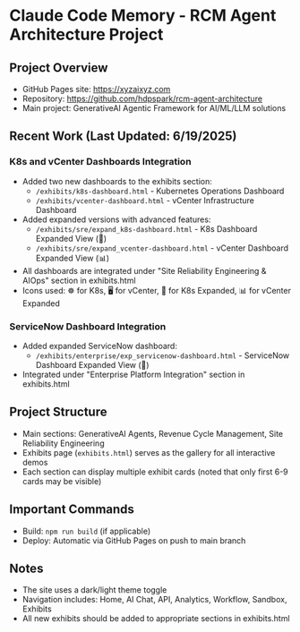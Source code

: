 # Claude Code Memory - RCM Agent Architecture Project

## Project Overview
- GitHub Pages site: https://xyzaixyz.com
- Repository: https://github.com/hdpspark/rcm-agent-architecture
- Main project: GenerativeAI Agentic Framework for AI/ML/LLM solutions

## Recent Work (Last Updated: 6/19/2025)
### K8s and vCenter Dashboards Integration
- Added two new dashboards to the exhibits section:
  - `/exhibits/k8s-dashboard.html` - Kubernetes Operations Dashboard
  - `/exhibits/vcenter-dashboard.html` - vCenter Infrastructure Dashboard
- Added expanded versions with advanced features:
  - `/exhibits/sre/expand_k8s-dashboard.html` - K8s Dashboard Expanded View (🎯)
  - `/exhibits/sre/expand_vcenter-dashboard.html` - vCenter Dashboard Expanded View (📊)
- All dashboards are integrated under "Site Reliability Engineering & AIOps" section in exhibits.html
- Icons used: ☸️ for K8s, 🖥️ for vCenter, 🎯 for K8s Expanded, 📊 for vCenter Expanded

### ServiceNow Dashboard Integration
- Added expanded ServiceNow dashboard:
  - `/exhibits/enterprise/exp_servicenow-dashboard.html` - ServiceNow Dashboard Expanded View (🚀)
- Integrated under "Enterprise Platform Integration" section in exhibits.html

## Project Structure
- Main sections: GenerativeAI Agents, Revenue Cycle Management, Site Reliability Engineering
- Exhibits page (`exhibits.html`) serves as the gallery for all interactive demos
- Each section can display multiple exhibit cards (noted that only first 6-9 cards may be visible)

## Important Commands
- Build: `npm run build` (if applicable)
- Deploy: Automatic via GitHub Pages on push to main branch

## Notes
- The site uses a dark/light theme toggle
- Navigation includes: Home, AI Chat, API, Analytics, Workflow, Sandbox, Exhibits
- All new exhibits should be added to appropriate sections in exhibits.html